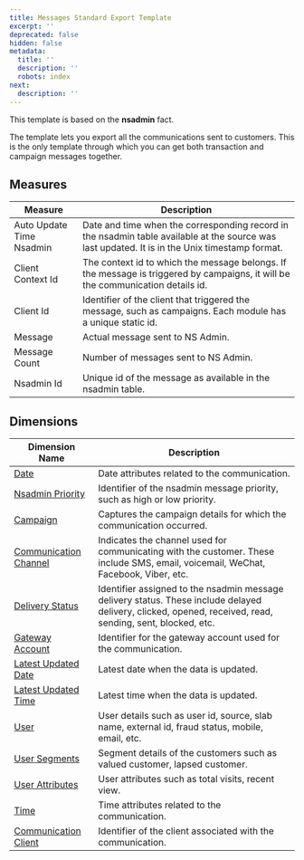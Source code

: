 ```yaml
---
title: Messages Standard Export Template
excerpt: ''
deprecated: false
hidden: false
metadata:
  title: ''
  description: ''
  robots: index
next:
  description: ''
---
```

This template is based on the **nsadmin** fact.

The template lets you export all the communications sent to customers. This is the only template through which you can get both transaction and campaign messages together. 

## Measures

| Measure                  | Description                                                                                                                                    |
| ------------------------ | ---------------------------------------------------------------------------------------------------------------------------------------------- |
| Auto Update Time Nsadmin | Date and time when the corresponding record in the nsadmin table available at the source was last updated. It is in the Unix timestamp format. |
| Client Context Id        | The context id to which the message belongs. If the message is triggered by campaigns, it will be the communication details id.                |
| Client Id                | Identifier of the client that triggered the message, such as campaigns. Each module has a unique static id.                                    |
| Message                  | Actual message sent to NS Admin.                                                                                                               |
| Message Count            | Number of messages sent to NS Admin.                                                                                                           |
| Nsadmin Id               | Unique id of the message as available in the nsadmin table.                                                                                    |

## Dimensions

| Dimension Name                                                                                      | Description                                                                                                                                               |
| --------------------------------------------------------------------------------------------------- | --------------------------------------------------------------------------------------------------------------------------------------------------------- |
| [Date](https://docs.capillarytech.com/docs/dimension-tables#date)                                   | Date attributes related to the communication.                                                                                                             |
| [Nsadmin Priority](https://docs.capillarytech.com/docs/dimension-tables#nsadmin-priority)           | Identifier of the nsadmin message priority, such as high or low priority.                                                                                 |
| [Campaign](https://docs.capillarytech.com/docs/dimension-tables#campaigns)                          | Captures the campaign details for which the communication occurred.                                                                                       |
| [Communication Channel](https://docs.capillarytech.com/docs/dimension-tables#communication-channel) | Indicates the channel used for communicating with the customer. These include SMS, email, voicemail, WeChat, Facebook, Viber, etc.                        |
| [Delivery Status](https://docs.capillarytech.com/docs/dimension-tables#campaign-delivery-status)    | Identifier assigned to the nsadmin message delivery status. These include delayed delivery, clicked, opened, received, read, sending, sent, blocked, etc. |
| [Gateway Account](https://docs.capillarytech.com/docs/dimension-tables#gateway)                     | Identifier for the gateway account used for the communication.                                                                                            |
| [Latest Updated Date](https://docs.capillarytech.com/docs/dimension-tables#date)                    | Latest date when the data is updated.                                                                                                                     |
| [Latest Updated Time](https://docs.capillarytech.com/docs/dimension-tables#time)                    | Latest time when the data is updated.                                                                                                                     |
| [User](https://docs.capillarytech.com/docs/dimension-tables#users-users)                            | User details such as user id, source, slab name, external id, fraud status, mobile, email, etc.                                                           |
| [User Segments](https://docs.capillarytech.com/docs/dimension-tables#users-users)                   | Segment details of the customers such as valued customer, lapsed customer.                                                                                |
| [User Attributes](https://docs.capillarytech.com/docs/dimension-tables#users-users)                 | User attributes such as total visits, recent view.                                                                                                        |
| [Time](https://docs.capillarytech.com/docs/dimension-tables#time)                                   | Time attributes related to the communication.                                                                                                             |
| [Communication Client](https://docs.capillarytech.com/docs/dimension-tables#communication-client)   | Identifier of the client associated with the communication.                                                                                               |
